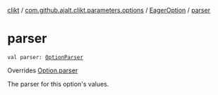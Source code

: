 [clikt](../../index.md) / [com.github.ajalt.clikt.parameters.options](../index.md) / [EagerOption](index.md) / [parser](./parser.md)

# parser

`val parser: `[`OptionParser`](../../com.github.ajalt.clikt.parsers/-option-parser/index.md)

Overrides [Option.parser](../-option/parser.md)

The parser for this option's values.

